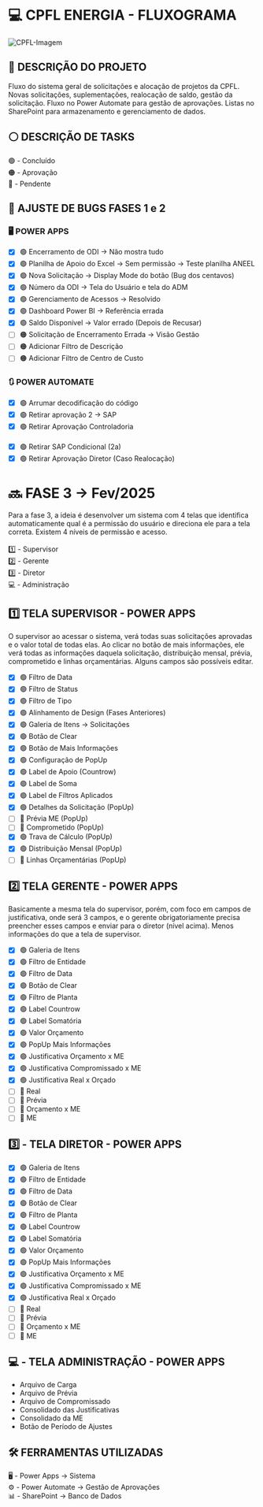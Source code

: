 # 💻 CPFL ENERGIA - FLUXOGRAMA 

![CPFL-Imagem](https://fhinck.com/wp-content/uploads/2021/12/10169-blog-cases.png)


## 📍 DESCRIÇÃO DO PROJETO 
Fluxo do sistema geral de solicitações e alocação de projetos da CPFL. Novas solicitações, suplementações, realocação de saldo, gestão da solicitação. Fluxo no Power Automate para gestão de aprovações. Listas no SharePoint para armazenamento e gerenciamento de dados.

## ⚪️ DESCRIÇÃO DE TASKS
🟢 - Concluído <br>
🟠 - Aprovação <br>
🔴 - Pendente <br>

## 🐛 AJUSTE DE BUGS FASES 1 e 2

### 🖥️ POWER APPS
- [x] 🟢 Encerramento de ODI → Não mostra tudo  
- [x] 🟢 Planilha de Apoio do Excel → Sem permissão → Teste planilha ANEEL  
- [x] 🟢 Nova Solicitação → Display Mode do botão (Bug dos centavos)  
- [x] 🟢 Número da ODI → Tela do Usuário e tela do ADM  
- [x] 🟢 Gerenciamento de Acessos → Resolvido  
- [x] 🟢 Dashboard Power BI → Referência errada  
- [x] 🟢 Saldo Disponível → Valor errado (Depois de Recusar)
- [ ] 🟠 Solicitação de Encerramento Errada → Visão Gestão
- [ ] 🟠 Adicionar Filtro de Descrição
- [ ] 🟠 Adicionar Filtro de Centro de Custo

### 🔃 POWER AUTOMATE
- [x] 🟢 Arrumar decodificação do código
- [x] 🟢 Retirar aprovação 2 → SAP
- [X] 🟢 Retirar Aprovação Controladoria <br> <br>
- [x] 🟢 Retirar SAP Condicional (2a)
- [X] 🟢 Retirar Aprovação Diretor (Caso Realocação)

# 🔜 FASE 3 → Fev/2025
Para  a fase 3, a ideia é desenvolver um sistema com 4 telas que identifica automaticamente qual é a permissão do usuário e direciona ele para a tela correta. Existem 4 níveis de permissão e acesso. <br> <br>
1️⃣ - Supervisor <br>
2️⃣ - Gerente <br>
3️⃣ - Diretor <br>
💻 - Administração <br>

## 1️⃣ TELA SUPERVISOR - POWER APPS
O supervisor ao acessar o sistema, verá  todas suas solicitações aprovadas e o valor total de todas elas. Ao clicar no botão de mais informações, ele verá todas as informações daquela solicitação, distribuição mensal, prévia, comprometido e linhas orçamentárias. Alguns campos são possíveis editar. <br>

- [x] 🟢 Filtro de Data 
- [x] 🟢 Filtro de Status 
- [x] 🟢 Filtro de Tipo
- [X] 🟢 Alinhamento de Design (Fases Anteriores)
- [X] 🟢 Galeria de Itens → Solicitações
- [X] 🟢 Botão de Clear
- [x] 🟢 Botão de Mais Informações
- [x] 🟢 Configuração de PopUp
- [x] 🟢 Label de Apoio (Countrow)
- [x] 🟢 Label de Soma
- [x] 🟢 Label de Filtros Aplicados
- [X] 🟢 Detalhes da Solicitação (PopUp)
- [ ] 🔴 Prévia ME (PopUp)
- [ ] 🔴 Comprometido (PopUp)
- [X] 🟢 Trava de Cálculo (PopUp)
- [X] 🟢 Distribuição Mensal (PopUp)
- [ ] 🔴 Linhas Orçamentárias (PopUp)

## 2️⃣ TELA GERENTE - POWER APPS
Basicamente a mesma tela do supervisor, porém, com foco em campos de justificativa, onde será 3 campos, e o gerente obrigatoriamente precisa preencher esses campos e enviar para o diretor (nível acima). Menos informações do que a tela de supervisor. <br>

- [x] 🟢 Galeria de Itens
- [x] 🟢 Filtro de Entidade
- [x] 🟢 Filtro de Data
- [x] 🟢 Botão de Clear
- [x] 🟢 Filtro de Planta
- [x] 🟢 Label Countrow
- [x] 🟢 Label Somatória
- [x] 🟢 Valor Orçamento
- [x] 🟢 PopUp Mais Informações
- [x] 🟢 Justificativa Orçamento x ME
- [x] 🟢 Justificativa Compromissado x ME
- [x] 🟢 Justificativa Real x Orçado
- [ ] 🔴 Real
- [ ] 🔴 Prévia
- [ ] 🔴 Orçamento x ME
- [ ] 🔴 ME

 ## 3️⃣ - TELA DIRETOR - POWER APPS
 
- [x] 🟢 Galeria de Itens
- [x] 🟢 Filtro de Entidade
- [x] 🟢 Filtro de Data
- [x] 🟢 Botão de Clear
- [x] 🟢 Filtro de Planta
- [x] 🟢 Label Countrow
- [x] 🟢 Label Somatória
- [x] 🟢 Valor Orçamento
- [x] 🟢 PopUp Mais Informações
- [x] 🟢 Justificativa Orçamento x ME
- [x] 🟢 Justificativa Compromissado x ME
- [x] 🟢 Justificativa Real x Orçado
- [ ] 🔴 Real
- [ ] 🔴 Prévia
- [ ] 🔴 Orçamento x ME
- [ ] 🔴 ME

## 💻 - TELA ADMINISTRAÇÃO - POWER APPS
- Arquivo de Carga
- Arquivo de Prévia
- Arquivo de Compromissado
- Consolidado das Justificativas
- Consolidado da ME
- Botão de Período de Ajustes

## 🛠️ FERRAMENTAS UTILIZADAS
🖥️ - Power Apps → Sistema <br>
⚙️ - Power Automate → Gestão de Aprovações <br>
📊 - SharePoint → Banco de Dados
